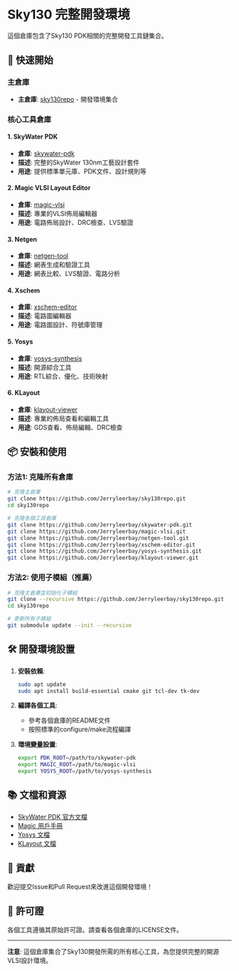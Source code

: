 # Sky130 完整開發環境

這個倉庫包含了Sky130 PDK相關的完整開發工具鏈集合。

## 🚀 快速開始

### 主倉庫
- **主倉庫**: [sky130repo](https://github.com/Jerryleerbay/sky130repo) - 開發環境集合

### 核心工具倉庫

#### 1. SkyWater PDK
- **倉庫**: [skywater-pdk](https://github.com/Jerryleerbay/skywater-pdk)
- **描述**: 完整的SkyWater 130nm工藝設計套件
- **用途**: 提供標準單元庫、PDK文件、設計規則等

#### 2. Magic VLSI Layout Editor
- **倉庫**: [magic-vlsi](https://github.com/Jerryleerbay/magic-vlsi)
- **描述**: 專業的VLSI佈局編輯器
- **用途**: 電路佈局設計、DRC檢查、LVS驗證

#### 3. Netgen
- **倉庫**: [netgen-tool](https://github.com/Jerryleerbay/netgen-tool)
- **描述**: 網表生成和驗證工具
- **用途**: 網表比較、LVS驗證、電路分析

#### 4. Xschem
- **倉庫**: [xschem-editor](https://github.com/Jerryleerbay/xschem-editor)
- **描述**: 電路圖編輯器
- **用途**: 電路圖設計、符號庫管理

#### 5. Yosys
- **倉庫**: [yosys-synthesis](https://github.com/Jerryleerbay/yosys-synthesis)
- **描述**: 開源綜合工具
- **用途**: RTL綜合、優化、技術映射

#### 6. KLayout
- **倉庫**: [klayout-viewer](https://github.com/Jerryleerbay/klayout-viewer)
- **描述**: 專業的佈局查看和編輯工具
- **用途**: GDS查看、佈局編輯、DRC檢查

## 📦 安裝和使用

### 方法1: 克隆所有倉庫
```bash
# 克隆主倉庫
git clone https://github.com/Jerryleerbay/sky130repo.git
cd sky130repo

# 克隆各個工具倉庫
git clone https://github.com/Jerryleerbay/skywater-pdk.git
git clone https://github.com/Jerryleerbay/magic-vlsi.git
git clone https://github.com/Jerryleerbay/netgen-tool.git
git clone https://github.com/Jerryleerbay/xschem-editor.git
git clone https://github.com/Jerryleerbay/yosys-synthesis.git
git clone https://github.com/Jerryleerbay/klayout-viewer.git
```

### 方法2: 使用子模組（推薦）
```bash
# 克隆主倉庫並初始化子模組
git clone --recursive https://github.com/Jerryleerbay/sky130repo.git
cd sky130repo

# 更新所有子模組
git submodule update --init --recursive
```

## 🛠️ 開發環境設置

1. **安裝依賴**:
   ```bash
   sudo apt update
   sudo apt install build-essential cmake git tcl-dev tk-dev
   ```

2. **編譯各個工具**:
   - 參考各個倉庫的README文件
   - 按照標準的configure/make流程編譯

3. **環境變量設置**:
   ```bash
   export PDK_ROOT=/path/to/skywater-pdk
   export MAGIC_ROOT=/path/to/magic-vlsi
   export YOSYS_ROOT=/path/to/yosys-synthesis
   ```

## 📚 文檔和資源

- [SkyWater PDK 官方文檔](https://skywater-pdk.readthedocs.io/)
- [Magic 用戶手冊](https://github.com/RTimothyEdwards/magic)
- [Yosys 文檔](https://yosyshq.net/yosys/)
- [KLayout 文檔](https://www.klayout.org/)

## 🤝 貢獻

歡迎提交Issue和Pull Request來改進這個開發環境！

## 📄 許可證

各個工具遵循其原始許可證。請查看各個倉庫的LICENSE文件。

---

**注意**: 這個倉庫集合了Sky130開發所需的所有核心工具，為您提供完整的開源VLSI設計環境。
